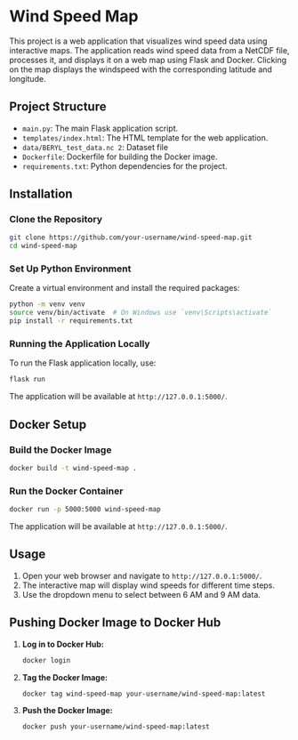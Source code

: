 
# Wind Speed Map

This project is a web application that visualizes wind speed data using interactive maps. The application reads wind speed data from a NetCDF file, processes it, and displays it on a web map using Flask and Docker.
Clicking on the map displays the windspeed with the corresponding latitude and longitude.

## Project Structure

- `main.py`: The main Flask application script.
- `templates/index.html`: The HTML template for the web application.
- `data/BERYL_test_data.nc 2`: Dataset file
- `Dockerfile`: Dockerfile for building the Docker image.
- `requirements.txt`: Python dependencies for the project.

## Installation

### Clone the Repository

```bash
git clone https://github.com/your-username/wind-speed-map.git
cd wind-speed-map
```

### Set Up Python Environment

Create a virtual environment and install the required packages:

```bash
python -m venv venv
source venv/bin/activate  # On Windows use `venv\Scripts\activate`
pip install -r requirements.txt
```

### Running the Application Locally

To run the Flask application locally, use:

```bash
flask run
```

The application will be available at `http://127.0.0.1:5000/`.

## Docker Setup

### Build the Docker Image

```bash
docker build -t wind-speed-map .
```

### Run the Docker Container

```bash
docker run -p 5000:5000 wind-speed-map
```

The application will be available at `http://127.0.0.1:5000/`.

## Usage

1. Open your web browser and navigate to `http://127.0.0.1:5000/`.
2. The interactive map will display wind speeds for different time steps.
3. Use the dropdown menu to select between 6 AM and 9 AM data.

## Pushing Docker Image to Docker Hub

1. **Log in to Docker Hub:**

   ```bash
   docker login
   ```

2. **Tag the Docker Image:**

   ```bash
   docker tag wind-speed-map your-username/wind-speed-map:latest
   ```

3. **Push the Docker Image:**

   ```bash
   docker push your-username/wind-speed-map:latest
   ```

